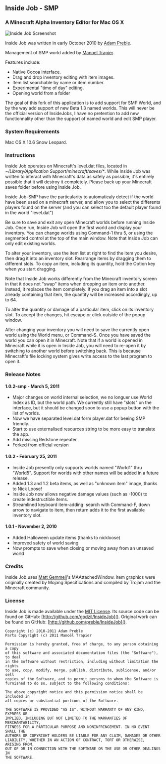 ## Inside Job - SMP

### A Minecraft Alpha Inventory Editor for Mac OS X

![Inside Job Screenshot](http://adampreble.net/images/InsideJob.png)

Inside Job was written in early October 2010 by [Adam Preble](http://adampreble.net).

Management of SMP world added by [Manoel Trapier](http://www.godzil.net).

Features include:

- Native Cocoa interface.
- Drag and drop inventory editing with item images.
- Item list searchable by name or item number.
- Experimental "time of day" editing.
- Opening world from a folder

The goal of this fork of this application is to add support for SMP World, and by the way add support of new Beta 1.3 named worlds. This will never be the official version of InsideJobs, I have no pretention to add new functionnality other than the support of named world and edit SMP player.

### System Requirements

Mac OS X 10.6 Snow Leopard.

### Instructions

Inside Job operates on Minecraft's level.dat files, located in _~/Library/Application Support/minecraft/saves/*_.  While Inside Job was written to interact with Minecraft's data as safely as possible, it's entirely possible that it will destroy it completely.  Please back up your Minecraft saves folder before using Inside Job.

Inside Job-SMP have the particularity to automaticaly detect if the world have been used on a minecraft server, and allow you to select the differents players found on the server (and you can select too the default player found in the world "level.dat")

Be sure to save and exit any open Minecraft worlds before running Inside Job.  Once run, Inside Job will open the first world and display your inventory.  You can change worlds using Command-1 thru 5, or using the segmented control at the top of the main window.  Note that Inside Job can only edit existing worlds.

To alter your inventory, use the item list at right to find the item you desire, then drag it into an  inventory slot.  Rearrange items by dragging them to different slots.  To copy an item, including its quantity, hold the Option key when you start dragging.

Note that Inside Job works differently from the Minecraft inventory screen in that it does not "swap" items when dropping an item onto another.  Instead, it replaces the item completely.  If you drag an item into a slot already containing that item, the quantity will be increased accordingly, up to 64.

To alter the quantity or damage of a particular item, click on its inventory slot.  To accept the changes, hit escape or click outside of the popup window.

After changing your inventory you will need to save the currently open world using the World menu, or Command-S.  Once you have saved the world you can open it in Minecraft.  Note that if a world is opened in Minecraft while it is open in Inside Job, you will need to re-open it by switching to another world before switching back.  This is because Minecraft's file locking system gives write access to the last program to open it.

### Release Notes

#### 1.0.2-smp - March 5, 2011

- Major changes on world internal selection, we no longuer use World Index as ID, but the world path. We currently still have "slots" on the interface, but it should be changed soon to use a popup button with the list of worlds.
- Now we have separated level.dat form player.dat for beeing SMP friendly.
- Start to use externalised resources string to be more easy to translate the app.
- Add missing Redstone repeater
- Forked from official version

#### 1.0.2 - February 25, 2011

- Inside Job presently only supports worlds named "World1" thru "World5".  Support for worlds with other names will be added in a future release.
- Added 1.3 and 1.2 beta items, as well as "unknown item" image, thanks to Nick Loose!
- Inside Job now allows negative damage values (such as -1000) to create indestructible items.
- Streamlined keyboard item-adding: search with Command-F, down arrow to navigate to item, then return adds it to the first available inventory slot.

#### 1.0.1 - November 2, 2010

- Added Halloween update items (thanks to nickloose)
- Improved safety of world saving
- Now prompts to save when closing or moving away from an unsaved world

### Credits

Inside Job uses [Matt Gemmell](http://mattgemmell.com/)'s MAAttachedWindow.  Item graphics were originally created by Mojang Specifications and compiled by Trojam and the Minecraft community.

### License

Inside Job is made available under the [MIT License](http://www.opensource.org/licenses/mit-license.html).  Its source code can be found on GitHub: [http://github.com/godzil/InsideJob](). Original work can be found on GitHub: [http://github.com/preble/InsideJob]().

    Copyright (c) 2010-2011 Adam Preble
    Parts Copyright (c) 2011 Manoël Trapier

	Permission is hereby granted, free of charge, to any person obtaining a copy
	of this software and associated documentation files (the "Software"), to deal
	in the Software without restriction, including without limitation the rights
	to use, copy, modify, merge, publish, distribute, sublicense, and/or sell
	copies of the Software, and to permit persons to whom the Software is
	furnished to do so, subject to the following conditions:

	The above copyright notice and this permission notice shall be included in
	all copies or substantial portions of the Software.

	THE SOFTWARE IS PROVIDED "AS IS", WITHOUT WARRANTY OF ANY KIND, EXPRESS OR
	IMPLIED, INCLUDING BUT NOT LIMITED TO THE WARRANTIES OF MERCHANTABILITY,
	FITNESS FOR A PARTICULAR PURPOSE AND NONINFRINGEMENT. IN NO EVENT SHALL THE
	AUTHORS OR COPYRIGHT HOLDERS BE LIABLE FOR ANY CLAIM, DAMAGES OR OTHER
	LIABILITY, WHETHER IN AN ACTION OF CONTRACT, TORT OR OTHERWISE, ARISING FROM,
	OUT OF OR IN CONNECTION WITH THE SOFTWARE OR THE USE OR OTHER DEALINGS IN
	THE SOFTWARE.
